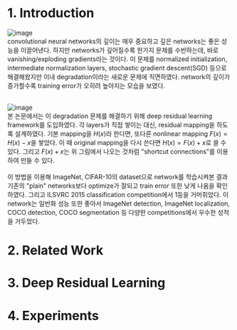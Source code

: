 # 1. Introduction
![image](https://user-images.githubusercontent.com/110075956/222880416-b0e49ab5-ce42-4dbb-8b69-ffb291935ff1.png)<br>
convolutional neural networks의 깊이는 매우 중요하고 깊은 networks는 좋은 성능을 이끌어낸다. 하지만 networks가 깊어질수록 한가지 문제를 수반하는데, 바로 vanishing/exploding gradients라는 것이다. 이 문제를 normalized initialization, intermediate normalization layers, stochastic gradient descent(SGD) 등으로 해결해왔지만 이내 degradation이라는 새로운 문제에 직면하였다. network의 깊이가 증가할수록 training error가 오히려 높아지는 모습을 보였다.<br><br>

![image](https://user-images.githubusercontent.com/110075956/222884756-15a484ff-3ef9-4575-8c91-60a5ed7ec8b1.png)<br>
본 논문에서는 이 degradation 문제를 해결하기 위해 deep residual learning framework를 도입하였다. 각 layers가 직접 쌓이는 대신, residual mapping을 하도록 설계하였다. 기본 mapping을 $H(x)$라 한다면, 또다른 nonlinear mapping $F(x) = H(x) - x$을 쌓았다. 이 때 original mapping을 다시 쓴다면 $H(x) = F(x) + x$로 쓸 수 있다. 그리고 $F(x) + x$는 위 그림에서 나오는 것처럼 "shortcut connections"를 이용하여 만들 수 있다.<br><br>
이 방법을 이용해 ImageNet, CIFAR-10의 dataset으로 network를 학습시켜본 결과 기존의 "plain" networks보다 optimize가 잘되고 train error 또한 낮게 나옴을 확인하였다. 그리고 ILSVRC 2015 classification competition에서 1등을 거머쥐었다. 이 network는 일반화 성능 또한 좋아서 ImageNet detection, ImageNet localization, COCO detection, COCO segmentation 등 다양한 competitions에서 우수한 성적을 거두었다.

# 2. Related Work

# 3. Deep Residual Learning

# 4. Experiments
